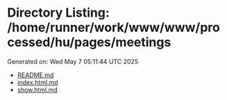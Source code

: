 # Directory Listing: /home/runner/work/www/www/processed/hu/pages/meetings
Generated on: Wed May  7 05:11:44 UTC 2025

- [README.md](README.md)
- [index.html.md](index.html.md)
- [show.html.md](show.html.md)
